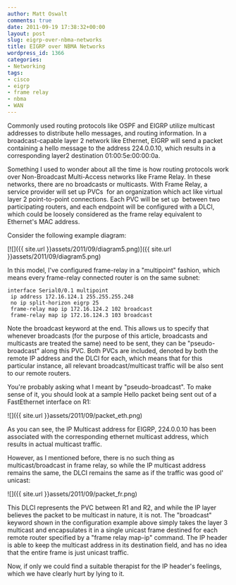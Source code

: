```yaml
---
author: Matt Oswalt
comments: true
date: 2011-09-19 17:38:32+00:00
layout: post
slug: eigrp-over-nbma-networks
title: EIGRP over NBMA Networks
wordpress_id: 1366
categories:
- Networking
tags:
- cisco
- eigrp
- frame relay
- nbma
- WAN
---
```


Commonly used routing protocols like OSPF and EIGRP utilize multicast addresses to distribute hello messages, and routing information. In a broadcast-capable layer 2 network like Ethernet, EIGRP will send a packet containing a hello message to the address 224.0.0.10, which results in a corresponding layer2 destination 01:00:5e:00:00:0a.

Something I used to wonder about all the time is how routing protocols work over Non-Broadcast Multi-Access networks like Frame Relay. In these networks, there are no broadcasts or multicasts. With Frame Relay, a service provider will set up PVCs  for an organization which act like virtual layer 2 point-to-point connections. Each PVC will be set up  between two participating routers, and each endpoint will be configured with a DLCI, which could be loosely considered as the frame relay equivalent to Ethernet's MAC address.

Consider the following example diagram:

[![]({{ site.url }}assets/2011/09/diagram5.png)]({{ site.url }}assets/2011/09/diagram5.png)

In this model, I've configured frame-relay in a "multipoint" fashion, which means every frame-relay connected router is on the same subnet:

    interface Serial0/0.1 multipoint
     ip address 172.16.124.1 255.255.255.248
     no ip split-horizon eigrp 25
     frame-relay map ip 172.16.124.2 102 broadcast
     frame-relay map ip 172.16.124.3 103 broadcast

Note the broadcast keyword at the end. This allows us to specify that whenever broadcasts (for the purpose of this article, broadcasts and multicasts are treated the same) need to be sent, they can be "pseudo-broadcast" along this PVC. Both PVCs are included, denoted by both the remote IP address and the DLCI for each, which means that for this particular instance, all relevant broadcast/multicast traffic will be also sent to our remote routers. 

You're probably asking what I meant by "pseudo-broadcast". To make sense of it, you should look at a sample Hello packet being sent out of a FastEthernet interface on R1:

![]({{ site.url }}assets/2011/09/packet_eth.png)

As you can see, the IP Multicast address for EIGRP, 224.0.0.10 has been associated with the corresponding ethernet multicast address, which results in actual multicast traffic.

However, as I mentioned before, there is no such thing as multicast/broadcast in frame relay, so while the IP multicast address remains the same, the DLCI remains the same as if the traffic was good ol' unicast:

![]({{ site.url }}assets/2011/09/packet_fr.png)

This DLCI represents the PVC between R1 and R2, and while the IP layer believes the packet to be multicast in nature, it is not. The "broadcast" keyword shown in the configuration example above simply takes the layer 3 multicast and encapsulates it in a single unicast frame destined for each remote router specified by a "frame relay map-ip" command. The IP header is able to keep the multicast address in its destination field, and has no idea that the entire frame is just unicast traffic.

Now, if only we could find a suitable therapist for the IP header's feelings, which we have clearly hurt by lying to it.

